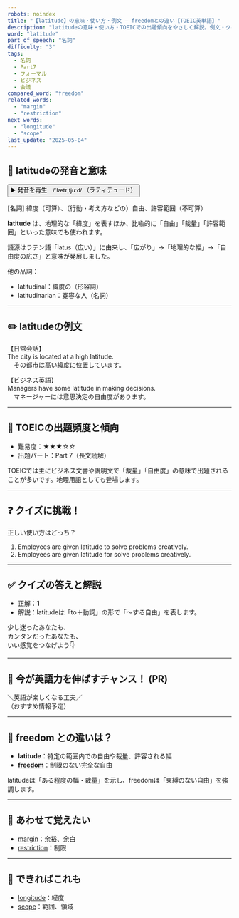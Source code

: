 ```yaml
---
robots: noindex
title: "【latitude】の意味・使い方・例文 ― freedomとの違い【TOEIC英単語】"
description: "latitudeの意味・使い方・TOEICでの出題傾向をやさしく解説。例文・クイズ付きでfreedomとの違いもわかりやすく学べます。"
word: "latitude"
part_of_speech: "名詞"
difficulty: "3"
tags:
  - 名詞
  - Part7
  - フォーマル
  - ビジネス
  - 会議
compared_word: "freedom"
related_words:
  - "margin"
  - "restriction"
next_words:
  - "longitude"
  - "scope"
last_update: "2025-05-04"
---
```


## 🔰 latitudeの発音と意味

<button class="play-audio" onclick="playTTS('latitude')">
  <span class="play-audio-main">
    ▶️ 発音を再生　/ˈlætɪˌtjuːd/
  </span>
  <span class="play-audio-sub">
    （ラティテュード）
  </span>
</button>

[名詞] 緯度（可算）、（行動・考え方などの）自由、許容範囲（不可算）

**latitude** は、地理的な「緯度」を表すほか、比喩的に「自由」「裁量」「許容範囲」といった意味でも使われます。

語源はラテン語「latus（広い）」に由来し、「広がり」→「地理的な幅」→「自由度の広さ」と意味が発展しました。

他の品詞：  
- latitudinal：緯度の（形容詞）
- latitudinarian：寛容な人（名詞）

---

## ✏️ latitudeの例文

【日常会話】  
The city is located at a high latitude.  
　その都市は高い緯度に位置しています。

【ビジネス英語】  
Managers have some latitude in making decisions.  
　マネージャーには意思決定の自由度があります。

---

## 🎯 TOEICの出題頻度と傾向

- 難易度：★★★☆☆
- 出題パート：Part 7（長文読解）

TOEICでは主にビジネス文書や説明文で「裁量」「自由度」の意味で出題されることが多いです。地理用語としても登場します。

---

## ❓ クイズに挑戦！

正しい使い方はどっち？

1. Employees are given latitude to solve problems creatively.  
2. Employees are given latitude for solve problems creatively.

---

## ✅ クイズの答えと解説

- 正解：**1**
- 解説：latitudeは「to＋動詞」の形で「～する自由」を表します。

少し迷ったあなたも、  
カンタンだったあなたも、  
いい感覚をつなげよう👇️

---

## 🚀 今が英語力を伸ばすチャンス！ (PR)

<div class="info-center">
＼英語が楽しくなる工夫／<br>  
（おすすめ情報予定）
</div>

---

## 🤔  freedom との違いは？

- **latitude**：特定の範囲内での自由や裁量、許容される幅
- **[freedom](/word/freedom/)**：制限のない完全な自由

latitudeは「ある程度の幅・裁量」を示し、freedomは「束縛のない自由」を強調します。

---

## 🧩 あわせて覚えたい

- [margin](/word/margin/)：余裕、余白
- [restriction](/word/restriction/)：制限

---

## 📖 できればこれも

- [longitude](/word/longitude/)：経度
- [scope](/word/scope/)：範囲、領域

<!-- cvid: aid21_bid25 -->
